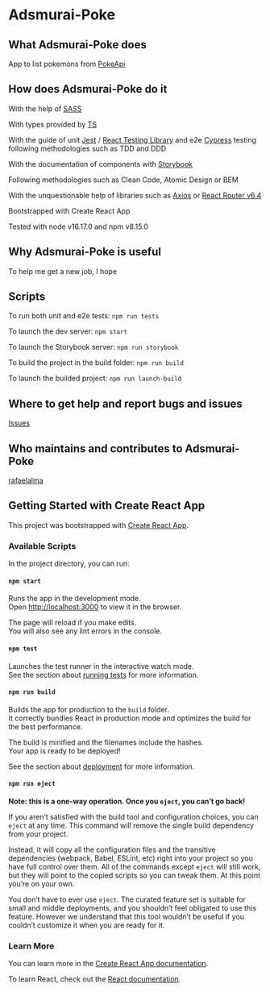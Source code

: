 # Adsmurai-Poke

## What Adsmurai-Poke does

App to list pokemons from [PokeApi](https://pokeapi.co/)

## How does Adsmurai-Poke do it

With the help of [SASS](https://sass-lang.com/)

With types provided by [TS](https://www.typescriptlang.org/)

With the guide of unit [Jest](https://jestjs.io/) / [React Testing Library](https://testing-library.com/) and e2e [Cypress](https://www.cypress.io/) testing following methodologies such as TDD and DDD

With the documentation of components with [Storybook](https://storybook.js.org/)

Following methodologies such as Clean Code, Atomic Design or BEM

With the unquestionable help of libraries such as [Axios](https://axios-http.com/) or [React Router v6.4](https://reactrouter.com/en/main)

Bootstrapped with Create React App

Tested with node v16.17.0 and npm v8.15.0

## Why Adsmurai-Poke is useful

To help me get a new job, I hope

## Scripts

To run both unit and e2e tests:
`npm run tests`

To launch the dev server:
`npm start`

To launch the Storybook server:
`npm run storybook`

To build the project in the build folder:
`npm run build`

To launch the builded project:
`npm run launch-build`

## Where to get help and report bugs and issues

[Issues](https://github.com/rafaelalma/adsmurai-poke/issues)

## Who maintains and contributes to Adsmurai-Poke

[rafaelalma](https://github.com/rafaelalma)

## Getting Started with Create React App

This project was bootstrapped with [Create React App](https://github.com/facebook/create-react-app).

### Available Scripts

In the project directory, you can run:

#### `npm start`

Runs the app in the development mode.\
Open [http://localhost:3000](http://localhost:3000) to view it in the browser.

The page will reload if you make edits.\
You will also see any lint errors in the console.

#### `npm test`

Launches the test runner in the interactive watch mode.\
See the section about [running tests](https://facebook.github.io/create-react-app/docs/running-tests) for more information.

#### `npm run build`

Builds the app for production to the `build` folder.\
It correctly bundles React in production mode and optimizes the build for the best performance.

The build is minified and the filenames include the hashes.\
Your app is ready to be deployed!

See the section about [deployment](https://facebook.github.io/create-react-app/docs/deployment) for more information.

#### `npm run eject`

**Note: this is a one-way operation. Once you `eject`, you can’t go back!**

If you aren’t satisfied with the build tool and configuration choices, you can `eject` at any time. This command will remove the single build dependency from your project.

Instead, it will copy all the configuration files and the transitive dependencies (webpack, Babel, ESLint, etc) right into your project so you have full control over them. All of the commands except `eject` will still work, but they will point to the copied scripts so you can tweak them. At this point you’re on your own.

You don’t have to ever use `eject`. The curated feature set is suitable for small and middle deployments, and you shouldn’t feel obligated to use this feature. However we understand that this tool wouldn’t be useful if you couldn’t customize it when you are ready for it.

### Learn More

You can learn more in the [Create React App documentation](https://facebook.github.io/create-react-app/docs/getting-started).

To learn React, check out the [React documentation](https://reactjs.org/).
